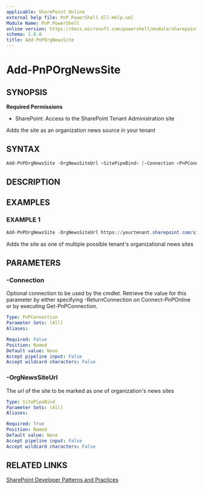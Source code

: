 ```yaml
---
applicable: SharePoint Online
external help file: PnP.PowerShell.dll-Help.xml
Module Name: PnP.PowerShell
online version: https://docs.microsoft.com/powershell/module/sharepoint-pnp/add-pnporgnewssite
schema: 2.0.0
title: Add-PnPOrgNewsSite
---
```


# Add-PnPOrgNewsSite

## SYNOPSIS

**Required Permissions**

* SharePoint: Access to the SharePoint Tenant Administration site

Adds the site as an organization news source in your tenant

## SYNTAX

```powershell
Add-PnPOrgNewsSite -OrgNewsSiteUrl <SitePipeBind> [-Connection <PnPConnection>] [<CommonParameters>]
```

## DESCRIPTION

## EXAMPLES

### EXAMPLE 1
```powershell
Add-PnPOrgNewsSite -OrgNewsSiteUrl https://yourtenant.sharepoint.com/sites/news
```

Adds the site as one of multiple possible tenant's organizational news sites

## PARAMETERS

### -Connection
Optional connection to be used by the cmdlet. Retrieve the value for this parameter by either specifying -ReturnConnection on Connect-PnPOnline or by executing Get-PnPConnection.

```yaml
Type: PnPConnection
Parameter Sets: (All)
Aliases:

Required: False
Position: Named
Default value: None
Accept pipeline input: False
Accept wildcard characters: False
```

### -OrgNewsSiteUrl
The url of the site to be marked as one of organization's news sites

```yaml
Type: SitePipeBind
Parameter Sets: (All)
Aliases:

Required: True
Position: Named
Default value: None
Accept pipeline input: False
Accept wildcard characters: False
```

## RELATED LINKS

[SharePoint Developer Patterns and Practices](https://aka.ms/sppnp)